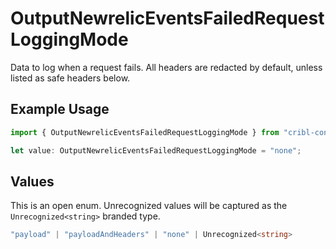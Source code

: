 # OutputNewrelicEventsFailedRequestLoggingMode

Data to log when a request fails. All headers are redacted by default, unless listed as safe headers below.

## Example Usage

```typescript
import { OutputNewrelicEventsFailedRequestLoggingMode } from "cribl-control-plane/models";

let value: OutputNewrelicEventsFailedRequestLoggingMode = "none";
```

## Values

This is an open enum. Unrecognized values will be captured as the `Unrecognized<string>` branded type.

```typescript
"payload" | "payloadAndHeaders" | "none" | Unrecognized<string>
```